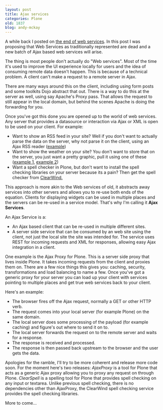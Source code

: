 ```yaml
---
layout: post
title: Ajax services
categories: Plone
old: 1837
blog: andy-mckay
---
```

A while back I posted on <a href="https://mckay.pub.ca/blog/index.php?p=39">the end of web services</a>. In this post I was proposing that Web Services as traditionally represented are dead and a new batch of Ajax based web services will arise.

The thing is most people don't actually do "Web services". Most of the time it's used to improve the UI experience locally for users and the idea of consuming remote data doesn't happen. This is because of a technical problem. A client can't make a request to a remote server in Ajax. 

There are many ways around this on the client, including using form posts and some toolkits Dojo abstract that out. There is a way to do this at the server as well, using say Apache's Proxy pass. That allows the request to still appear in the local domain, but behind the scenes Apache is doing the forwarding for you. 

Once you've got this done you are opened up to the world of web services. Any server that provides a datasource or interaction via Ajax or XML is open to be used on your client. For example:

<ul>
	<li>Want to show an RSS feed in your site? Well if you don't want to actually parse the data on the server, why not parse it on the client, using an Ajax RSS reader (<a href="http://ajax.phpmagazine.net/2005/11/ajax_rss_reader_step_by_step_t.html">example</a>)</li>
	<li>Want to show the weather on your site? You don't want to store that on the server, you just want a pretty graphic, pull it using one of these (<a href="http://blogs.pathf.com/agileajax/2006/07/bjax_with_greas.html">example 1</a>, <a href="http://saratoga-weather.org/scripts-WD-AJAX.php">example 2</a>)</li>
        <li>Want a spell checker in Plone, but don't want to install the spell checking libraries on your server because its a pain? Then get the spell checker from <a href="http://www.clearwind.ca/software/clearspell">ClearWind.</a></li>
</ul>

This approach is more akin to the Web services of old, it abstracts away services into other servers and allows you to re-use both ends of the equation. Clients for displaying widgets can be used in multiple places and the servers can be re-used in a service model. That's why I'm calling it <strong>Ajax Services</strong>.

An Ajax Service is a:

<ul>
	<li>An Ajax based client that can be re-used in multiple different sites.</li>
	<li>A server side service that can be consumed by an web site using the client, not just the local site the site was intended for. The service uses REST for incoming requests and XML for responses, allowing easy Ajax integration in a client.</li>
</ul>

One example is the Ajax Proxy for Plone. This is a server side proxy that lives inside Plone. It takes incoming requests from the client and proxies them on. There are a few nice things this gives you: caching, security, transformations and load balancing to name a few. Once you've got a generic proxy for your server you can load up your client with services pointing to multiple places and get true web services back to your client.

Here's an example:

<ul>
	<li>The browser fires off the Ajax request, normally a GET or other HTTP verb.</li>
	<li>The request comes into your local server (for example Plone) on the same domain.</li>
	<li>The local server does some processing of the payload (for example caching) and figure's out where to send it on to.</li>
	<li>The local server forwards the request on to the remote server and waits for a response.</li>
        <li>The response is received and processed.</li>
        <li>The response is then passed back upstream to the browser and the user gets the data.</li>
</ul>

Apologies for the ramble, I'll try to be more coherent and release more code soon. For the moment here's two releases: <em>AjaxProxy</em> is a tool for Plone that acts as a generic Ajax proxy allowing you to proxy any request on through Plone. <em>ClearSpell</em> is a spelling tool for Plone that provides spell checking on any input or textarea. Unlike previous spell checking, there is no dependencies other than AjaxProxy, the ClearWind spell checking service provides the spell checking libraries. 

More to come...